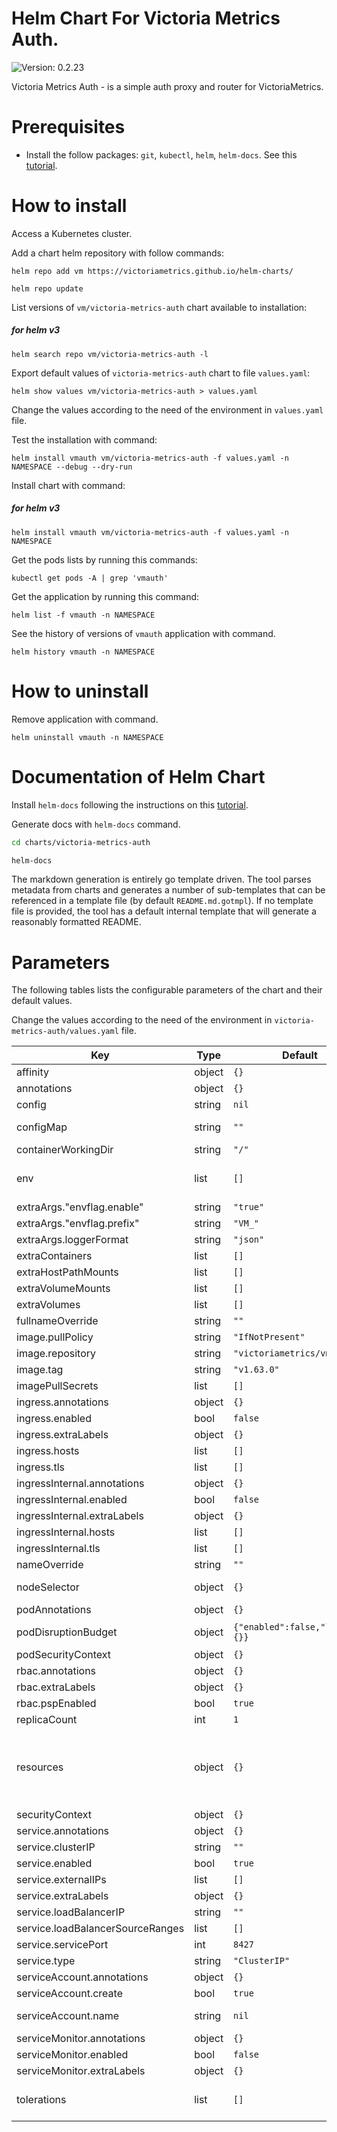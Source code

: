 # Helm Chart For Victoria Metrics Auth.

 ![Version: 0.2.23](https://img.shields.io/badge/Version-0.2.23-informational?style=flat-square)

Victoria Metrics Auth - is a simple auth proxy and router for VictoriaMetrics.

# Prerequisites

* Install the follow packages: ``git``, ``kubectl``, ``helm``, ``helm-docs``. See this [tutorial](../../REQUIREMENTS.md).

# How to install

Access a Kubernetes cluster.

Add a chart helm repository with follow commands:

```console
helm repo add vm https://victoriametrics.github.io/helm-charts/

helm repo update
```

List versions of ``vm/victoria-metrics-auth`` chart available to installation:

##### for helm v3

```console
helm search repo vm/victoria-metrics-auth -l
```

Export default values of ``victoria-metrics-auth`` chart to file ``values.yaml``:

```console
helm show values vm/victoria-metrics-auth > values.yaml
```

Change the values according to the need of the environment in ``values.yaml`` file.

Test the installation with command:

```console
helm install vmauth vm/victoria-metrics-auth -f values.yaml -n NAMESPACE --debug --dry-run
```

Install chart with command:

##### for helm v3

```console
helm install vmauth vm/victoria-metrics-auth -f values.yaml -n NAMESPACE
```

Get the pods lists by running this commands:

```console
kubectl get pods -A | grep 'vmauth'
```

Get the application by running this command:

```console
helm list -f vmauth -n NAMESPACE
```

See the history of versions of ``vmauth`` application with command.

```console
helm history vmauth -n NAMESPACE
```

# How to uninstall

Remove application with command.

```console
helm uninstall vmauth -n NAMESPACE
```

# Documentation of Helm Chart

Install ``helm-docs`` following the instructions on this [tutorial](../../REQUIREMENTS.md).

Generate docs with ``helm-docs`` command.

```bash
cd charts/victoria-metrics-auth

helm-docs
```

The markdown generation is entirely go template driven. The tool parses metadata from charts and generates a number of sub-templates that can be referenced in a template file (by default ``README.md.gotmpl``). If no template file is provided, the tool has a default internal template that will generate a reasonably formatted README.

# Parameters

The following tables lists the configurable parameters of the chart and their default values.

Change the values according to the need of the environment in ``victoria-metrics-auth/values.yaml`` file.

| Key | Type | Default | Description |
|-----|------|---------|-------------|
| affinity | object | `{}` | Affinity configurations |
| annotations | object | `{}` | Annotations to be added to the deployment |
| config | string | `nil` | Config file content. |
| configMap | string | `""` | Use existing configmap if specified otherwise .config values will be used. Ref: https://victoriametrics.github.io/vmauth.html |
| containerWorkingDir | string | `"/"` |  |
| env | list | `[]` | Additional environment variables (ex.: secret tokens) https://github.com/VictoriaMetrics/VictoriaMetrics#environment-variables |
| extraArgs."envflag.enable" | string | `"true"` |  |
| extraArgs."envflag.prefix" | string | `"VM_"` |  |
| extraArgs.loggerFormat | string | `"json"` |  |
| extraContainers | list | `[]` |  |
| extraHostPathMounts | list | `[]` | Additional hostPath mounts |
| extraVolumeMounts | list | `[]` | Extra Volume Mounts for the container |
| extraVolumes | list | `[]` | Extra Volumes for the pod |
| fullnameOverride | string | `""` |  |
| image.pullPolicy | string | `"IfNotPresent"` | Pull policy of Docker image |
| image.repository | string | `"victoriametrics/vmauth"` | Victoria Metrics Auth Docker repository and image name |
| image.tag | string | `"v1.63.0"` | Tag of Docker image |
| imagePullSecrets | list | `[]` |  |
| ingress.annotations | object | `{}` |  |
| ingress.enabled | bool | `false` |  |
| ingress.extraLabels | object | `{}` |  |
| ingress.hosts | list | `[]` |  |
| ingress.tls | list | `[]` |  |
| ingressInternal.annotations | object | `{}` |  |
| ingressInternal.enabled | bool | `false` |  |
| ingressInternal.extraLabels | object | `{}` |  |
| ingressInternal.hosts | list | `[]` |  |
| ingressInternal.tls | list | `[]` |  |
| nameOverride | string | `""` |  |
| nodeSelector | object | `{}` | NodeSelector configurations. Ref: https://kubernetes.io/docs/user-guide/node-selection/ |
| podAnnotations | object | `{}` | Annotations to be added to pod |
| podDisruptionBudget | object | `{"enabled":false,"labels":{}}` | See `kubectl explain poddisruptionbudget.spec` for more. Ref: https://kubernetes.io/docs/tasks/run-application/configure-pdb/ |
| podSecurityContext | object | `{}` |  |
| rbac.annotations | object | `{}` |  |
| rbac.extraLabels | object | `{}` |  |
| rbac.pspEnabled | bool | `true` |  |
| replicaCount | int | `1` | Number of replicas of vmauth |
| resources | object | `{}` | We usually recommend not to specify default resources and to leave this as a conscious choice for the user. This also increases chances charts run on environments with little resources, such as Minikube. If you do want to specify resources, uncomment the following lines, adjust them as necessary, and remove the curly braces after 'resources:'. |
| securityContext | object | `{}` |  |
| service.annotations | object | `{}` |  |
| service.clusterIP | string | `""` |  |
| service.enabled | bool | `true` |  |
| service.externalIPs | list | `[]` |  |
| service.extraLabels | object | `{}` |  |
| service.loadBalancerIP | string | `""` |  |
| service.loadBalancerSourceRanges | list | `[]` |  |
| service.servicePort | int | `8427` |  |
| service.type | string | `"ClusterIP"` |  |
| serviceAccount.annotations | object | `{}` | Annotations to add to the service account |
| serviceAccount.create | bool | `true` | Specifies whether a service account should be created |
| serviceAccount.name | string | `nil` | The name of the service account to use. If not set and create is true, a name is generated using the fullname template |
| serviceMonitor.annotations | object | `{}` |  |
| serviceMonitor.enabled | bool | `false` |  |
| serviceMonitor.extraLabels | object | `{}` |  |
| tolerations | list | `[]` | Tolerations configurations. Ref: https://kubernetes.io/docs/concepts/configuration/assign-pod-node/ |
